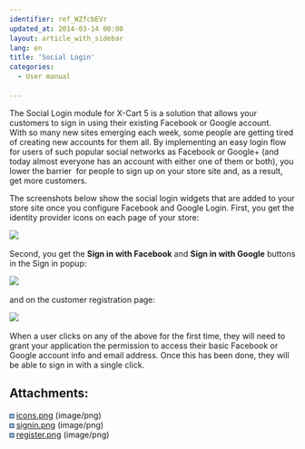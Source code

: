 ```yaml
---
identifier: ref_WZfcbEVr
updated_at: 2014-03-14 00:00
layout: article_with_sidebar
lang: en
title: 'Social Login'
categories:
  - User manual

---
```



The Social Login module for X-Cart 5 is a solution that allows your customers to sign in using their existing Facebook or Google account. With so many new sites emerging each week, some people are getting tired of creating new accounts for them all. By implementing an easy login flow for users of such popular social networks as Facebook or Google+ (and today almost everyone has an account with either one of them or both), you lower the barrier  for people to sign up on your store site and, as a result, get more customers.

The screenshots below show the social login widgets that are added to your store site once you configure Facebook and Google Login. First, you get the identity provider icons on each page of your store:

![]({{site.baseurl}}/attachments/7504573/7602323.png?effects=drop-shadow)

Second, you get the **Sign in with Facebook** and **Sign in with Google** buttons in the Sign in popup:

![]({{site.baseurl}}/attachments/7504573/7602324.png?effects=drop-shadow)

and on the customer registration page:

![]({{site.baseurl}}/attachments/7504573/7602325.png?effects=drop-shadow)

When a user clicks on any of the above for the first time, they will need to grant your application the permission to access their basic Facebook or Google account info and email address. Once this has been done, they will be able to sign in with a single click.

## Attachments:

![](images/icons/bullet_blue.gif) [icons.png]({{site.baseurl}}/attachments/7504573/7602323.png) (image/png)  
![](images/icons/bullet_blue.gif) [signin.png]({{site.baseurl}}/attachments/7504573/7602324.png) (image/png)  
![](images/icons/bullet_blue.gif) [register.png]({{site.baseurl}}/attachments/7504573/7602325.png) (image/png)